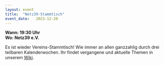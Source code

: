 ```yaml
---
layout: event
title:  "Netz39-Stammtisch"
event_date:   2023-12-20
---
```


**Wann: 19:30 Uhr**\
**Wo: Netz39 e.V.**

Es ist wieder Vereins-Stammtisch! Wie immer an allen ganzzahlig durch drei teilbaren Kalenderwochen. Ihr findet vergangene und aktuelle Themen in unserem [Wiki](https://wiki.netz39.de/stammtisch:stammtisch).
